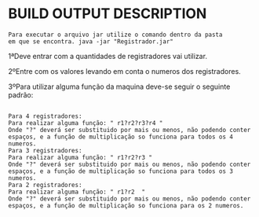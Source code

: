 BUILD OUTPUT DESCRIPTION
============


<code>Para executar o arquivo jar utilize o comando dentro da pasta em que se encontra.
java -jar "Registrador.jar"</code> 

1ªDeve entrar com a quantidades de registradores vai utilizar.

2ºEntre com os valores levando em conta o numeros dos registradores.

3ºPara utilizar alguma função da maquina deve-se seguir o seguinte padrão:

<code>
Para 4 registradores:</code>
<code>
Para realizar alguma função: " r1?r2?r3?r4 "</code>
<code>
Onde "?" deverá ser substituido por mais ou menos, não podendo conter espaços, e a função de multiplicação so funciona para todos os 4 numeros.</code>

<code>
Para 3 registradores:</code>
<code>
Para realizar alguma função: " r1?r2?r3 "</code>
<code>
Onde "?" deverá ser substituido por mais ou menos, não podendo conter espaços, e a função de multiplicação so funciona para todos os 3 numeros.</code>


<code>
Para 2 registradores:</code>
<code>
Para realizar alguma função: " r1?r2  "</code>
<code>
Onde "?" deverá ser substituido por mais ou menos, não podendo conter espaços, e a função de multiplicação so funciona para os 2 numeros.
</code>
